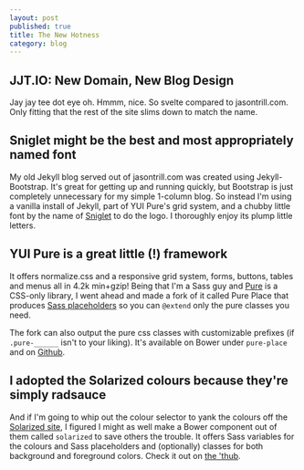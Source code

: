 ```yaml
---
layout: post
published: true
title: The New Hotness
category: blog
---
```


## JJT.IO: New Domain, New Blog Design

Jay jay tee dot eye oh. Hmmm, nice. So svelte compared to jasontrill.com. Only
fitting that the rest of the site slims down to match the name.

## Sniglet might be the best and most appropriately named font
My old Jekyll blog served out of jasontrill.com was created using 
Jekyll-Bootstrap. It's great for getting up and running quickly, but Bootstrap
is just completely unnecessary for my simple 1-column blog. So instead I'm using 
a vanilla install of Jekyll, part of YUI Pure's grid system,
and a chubby little font by the name of [Sniglet](http://www.google.com/fonts/specimen/Sniglet)
to do the logo. I thoroughly enjoy its plump little letters.

## YUI Pure is a great little (!) framework
It offers normalize.css and a responsive grid system, forms, buttons, tables and menus all in 4.2k min+gzip! Being that I'm a Sass guy and [Pure](http://purecss.io) is a CSS-only library, I went ahead and made a fork of it called Pure Place that produces [Sass placeholders](http://ianstormtaylor.com/oocss-plus-sass-is-the-best-way-to-css/)
so you can `@extend` only the pure classes you need.

The fork can also output the pure css classes with customizable
prefixes (if `.pure-______` isn't to your liking). It's available on Bower under `pure-place` and on
[Github](https://github.com/jjt/pure-place). 

## I adopted the Solarized colours because they're simply radsauce
And if I'm going to whip out the colour selector to yank the colours off the [Solarized site](http://ethanschoonover.com/solarized "The New Hotness"), I figured  I might as well make a Bower component out of them called `solarized` to save others the trouble. It offers Sass variables for the colours and Sass placeholders and (optionally) classes for both
background and foreground colors. Check it out on
[the 'thub](https://github.com/jjt/bower-solarized).
